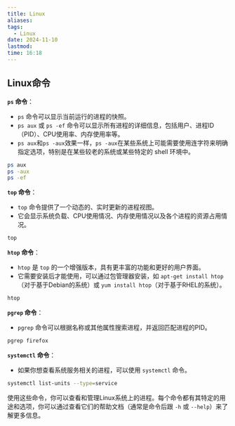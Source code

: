 ```yaml
---
title: Linux
aliases: 
tags:
  - Linux
date: 2024-11-10
lastmod: 
time: 16:18
---
```

## Linux命令

**`ps` 命令**：

- `ps` 命令可以显示当前运行的进程的快照。
- `ps aux` 或 `ps -ef` 命令可以显示所有进程的详细信息，包括用户、进程ID（PID）、CPU使用率、内存使用率等。
- `ps aux`和`ps -aux`效果一样，`ps -aux`在某些系统上可能需要使用连字符来明确指定选项，特别是在某些较老的系统或某些特定的 shell 环境中。

``` sh
ps aux
ps -aux
ps -ef
```

**`top` 命令**：

- `top` 命令提供了一个动态的、实时更新的进程视图。
- 它会显示系统负载、CPU使用情况、内存使用情况以及各个进程的资源占用情况。

```sh
top
```

**`htop` 命令**：

- `htop` 是 `top` 的一个增强版本，具有更丰富的功能和更好的用户界面。
- 它需要安装后才能使用，可以通过包管理器安装，如 `apt-get install htop`（对于基于Debian的系统）或 `yum install htop`（对于基于RHEL的系统）。

```sh
htop
```

**`pgrep` 命令**：

- `pgrep` 命令可以根据名称或其他属性搜索进程，并返回匹配进程的PID。

```sh
pgrep firefox
```

**`systemctl` 命令**：

- 如果你想查看系统服务相关的进程，可以使用 `systemctl` 命令。

```sh
systemctl list-units --type=service
```

使用这些命令，你可以查看和管理Linux系统上的进程。每个命令都有其特定的用途和选项，你可以通过查看它们的帮助文档（通常是命令后跟 `-h` 或 `--help`）来了解更多信息。